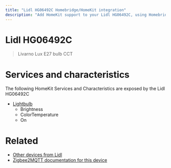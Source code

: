 ```yaml
---
title: "Lidl HG06492C Homebridge/HomeKit integration"
description: "Add HomeKit support to your Lidl HG06492C, using Homebridge, Zigbee2MQTT and homebridge-z2m."
---
```

<!---
This file has been GENERATED using src/docgen/docgen.ts
DO NOT EDIT THIS FILE MANUALLY!
-->
# Lidl HG06492C
> Livarno Lux E27 bulb CCT


# Services and characteristics
The following HomeKit Services and Characteristics are exposed by
the Lidl HG06492C

* [Lightbulb](../../light.md)
  * Brightness
  * ColorTemperature
  * On


# Related
* [Other devices from Lidl](../index.md#lidl)
* [Zigbee2MQTT documentation for this device](https://www.zigbee2mqtt.io/devices/HG06492C.html)